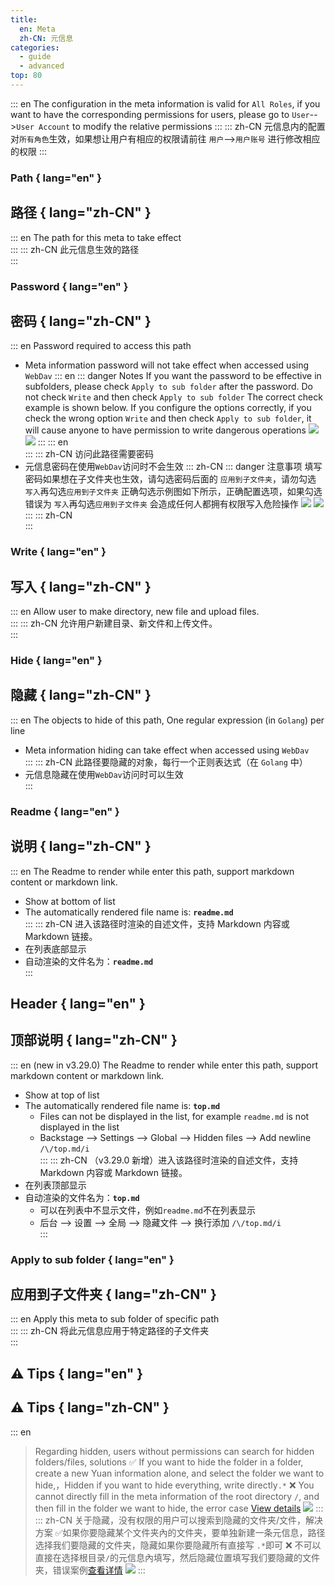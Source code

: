 ```yaml
---
title:
  en: Meta
  zh-CN: 元信息
categories:
  - guide
  - advanced
top: 80
---
```


::: en
The configuration in the meta information is valid for `All Roles`, if you want to have the corresponding permissions for users, please go to `User`-->`User Account` to modify the relative permissions
:::
::: zh-CN
元信息内的配置对`所有角色`生效，如果想让用户有相应的权限请前往 `用户`-->`用户账号` 进行修改相应的权限
:::

### **Path** { lang="en" }

## **路径** { lang="zh-CN" }

::: en
The path for this meta to take effect
<br/>
:::
::: zh-CN
此元信息生效的路径
<br/>
:::

### **Password** { lang="en" }

## **密码** { lang="zh-CN" }

::: en
Password required to access this path

- Meta information password will not take effect when accessed using `WebDav`
  ::: en
  ::: danger Notes
  If you want the password to be effective in subfolders, please check `Apply to sub folder` after the password. Do not check `Write` and then check `Apply to sub folder`
  The correct check example is shown below. If you configure the options correctly, if you check the wrong option `Write` and then check `Apply to sub folder`, it will cause anyone to have permission to write dangerous operations
  ![](/img/advanced/meta/password_b.png#light)
  ![](/img/advanced/meta/password_h.png#dark)
  :::
  ::: en
  <br/>
  :::
  ::: zh-CN
  访问此路径需要密码
- 元信息密码在使用`WebDav`访问时不会生效
  ::: zh-CN
  ::: danger 注意事项
  填写密码如果想在子文件夹也生效，请勾选密码后面的 `应用到子文件夹`，请勿勾选 `写入`再勾选`应用到子文件夹`
  正确勾选示例图如下所示，正确配置选项，如果勾选错误为 `写入`再勾选`应用到子文件夹` 会造成任何人都拥有权限写入危险操作
  ![](/img/advanced/meta/password_b.png#light)
  ![](/img/advanced/meta/password_h.png#dark)
  :::
  ::: zh-CN
  <br/>
  :::

### **Write** { lang="en" }

## **写入** { lang="zh-CN" }

::: en
Allow user to make directory, new file and upload files.
<br/>
:::
::: zh-CN
允许用户新建目录、新文件和上传文件。
<br/>
:::

### **Hide** { lang="en" }

## **隐藏** { lang="zh-CN" }

::: en
The objects to hide of this path, One regular expression (in `Golang`) per line

- Meta information hiding can take effect when accessed using `WebDav`
  <br/>
  :::
  ::: zh-CN
  此路径要隐藏的对象，每行一个正则表达式（在 `Golang` 中）
- 元信息隐藏在使用`WebDav`访问时可以生效
  <br/>
  :::

### **Readme** { lang="en" }

## **说明** { lang="zh-CN" }

::: en
The Readme to render while enter this path, support markdown content or markdown link.

- Show at bottom of list
- The automatically rendered file name is: **`readme.md`**
  <br/>
  :::
  ::: zh-CN
  进入该路径时渲染的自述文件，支持 Markdown 内容或 Markdown 链接。
- 在列表底部显示
- 自动渲染的文件名为：**`readme.md`**
  <br/>
  :::

## **Header** { lang="en" }

## **顶部说明** { lang="zh-CN" }

::: en
(new in v3.29.0) The Readme to render while enter this path, support markdown content or markdown link.

- Show at top of list
- The automatically rendered file name is: **`top.md`**
  - Files can not be displayed in the list, for example `readme.md` is not displayed in the list
  - Backstage --> Settings --> Global --> Hidden files --> Add newline `/\/top.md/i`
    <br/>
    :::
    ::: zh-CN
    （v3.29.0 新增）进入该路径时渲染的自述文件，支持 Markdown 内容或 Markdown 链接。
- 在列表顶部显示
- 自动渲染的文件名为：**`top.md`**
  - 可以在列表中不显示文件，例如`readme.md`不在列表显示
  - 后台 --> 设置 --> 全局 --> 隐藏文件 --> 换行添加 `/\/top.md/i`
    <br/>
    :::

### **Apply to sub folder** { lang="en" }

## **应用到子文件夹** { lang="zh-CN" }

::: en
Apply this meta to sub folder of specific path
<br/>
:::
::: zh-CN
将此元信息应用于特定路径的子文件夹
<br/>
:::

## :warning: Tips { lang="en" }

## :warning: Tips { lang="zh-CN" }

::: en

> Regarding hidden, users without permissions can search for hidden folders/files, solutions
> :white_check_mark: If you want to hide the folder in a folder, create a new Yuan information alone, and select the folder we want to hide,，Hidden if you want to hide everything, write directly`.*`
> :x: You cannot directly fill in the meta information of the root directory `/`, and then fill in the folder we want to hide, the error case [View details](https://github.com/alist-org/alist/issues/4494)
> ![](/img/advanced/hide-tips.png)
> :::
> ::: zh-CN
> 关于隐藏，没有权限的用户可以搜索到隐藏的文件夹/文件，解决方案
> :white_check_mark:如果你要隐藏某个文件夹內的文件夹，要单独新建一条元信息，路径选择我们要隐藏的文件夹，隐藏如果你要隐藏所有直接写 `.*`即可
> :x: 不可以直接在选择根目录`/`的元信息內填写，然后隐藏位置填写我们要隐藏的文件夹，错误案例[查看详情](https://github.com/alist-org/alist/issues/4494)
> ![](/img/advanced/hide-tips.png)
> :::

